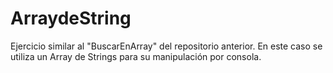 # ArraydeString

Ejercicio similar al "BuscarEnArray" del repositorio anterior. En este caso se utiliza un Array de Strings para su manipulación por consola.
